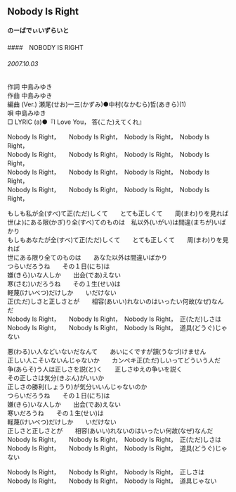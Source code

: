 ## Nobody Is Right
#### のーばでぃいずらいと
####　NOBODY IS RIGHT
###### 2007.10.03

作詞     中島みゆき　　　　　   
作曲      中島みゆき  　　　   
編曲 (Ver.) 瀬尾(せお)一三(かずみ)●中村(なかむら)哲(あきら)(1)　　　　　　
唄     中島みゆき      
□ LYRIC (a)●『I Love You， 答(こた)えてくれ』   
   
Nobody Is Right，　　Nobody Is Right，　Nobody Is Right，　Nobody Is Right，   
Nobody Is Right，　　Nobody Is Right，　Nobody Is Right，　Nobody Is Right，   
Nobody Is Right，　　Nobody Is Right，　Nobody Is Right，　Nobody Is Right，   
Nobody Is Right，　　Nobody Is Right，　Nobody Is Right，　Nobody Is Right，   
   
もしも私が全(すべ)て正(ただ)しくて　　とても正しくて　　周(まわ)りを見れば   
世(よ)にある限(かぎ)り全(すべ)てのものは　私以外(いがい)は間違(まちが)いばかり   
もしもあなたが全(すべ)て正(ただ)しくて　　とても正しくて　　周(まわ)りを見れば   
世にある限り全てのものは　　あなた以外は間違いばかり   
つらいだろうね　　その１日(にち)は   
嫌(きら)いな人しか　　出会(であ)えない   
寒(さむ)いだろうね　　その１生(せい)は   
軽蔑(けいべつ)だけしか　　いだけない   
正(ただ)しさと正しさとが　　相容(あいい)れないのはいったい何故(なぜ)なんだ   
Nobody Is Right，　　Nobody Is Right，　Nobody Is Right，　正(ただ)しさは   
Nobody Is Right，　　Nobody Is Right，　Nobody Is Right，　道具(どうぐ)じゃない   
   
悪(わる)い人などいないだなんて　　あいにくですが頷(うなづ)けません   
正しい人こそいないんじゃないか　　カンペキ正(ただ)しいってどういう人だ   
争(あらそ)う人は正しさを説(と)く　　正しさゆえの争いを説く   
その正しさは気分(きぶん)がいいか   
正しさの勝利(しょうり)が気分いいんじゃないのか   
つらいだろうね　　その１日(にち)は   
嫌(きら)いな人しか　　出会(であ)えない   
寒いだろうね　　その１生(せい)は   
軽蔑(けいべつ)だけしか　　いだけない   
正しさと正しさとが　　相容(あいい)れないのはいったい何故(なぜ)なんだ   
Nobody Is Right，　　Nobody Is Right，　Nobody Is Right，　正(ただ)しさは   
Nobody Is Right，　　Nobody Is Right，　Nobody Is Right，　道具(どうぐ)じゃない   
   
Nobody Is Right，　　Nobody Is Right，　Nobody Is Right，　正しさは   
Nobody Is Right，　　Nobody Is Right，　Nobody Is Right，　道具じゃない   
